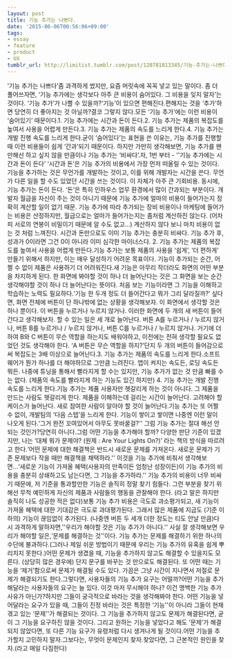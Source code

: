 ```yaml
---
layout: post
title: 기능 추가는 나쁘다.
date: '2015-06-06T00:56:06+09:00'
tags:
- essay
- feature
- product
- UX
tumblr_url: http://limitist.tumblr.com/post/120781813345/기능-추가는-나쁘다
---
```



‘기능 추가는 나쁘다’좀 과격하게 썼지만, 요즘 머릿속에 꼭꼭 넣고 있는 말이다.
좀 더 풀어쓰자면, ‘기능 추가에는 생각보다 아주 큰 비용이 숨어있다. 그 비용을 잊지 말자’는 것이다. ‘기능 추가’가 나쁠 수 있을까?‘기능’이 있으면 편해진다.편해지는 것을 ‘추가’하면 당연히 더 좋아지는 것 아닐까?결코 그렇지 않다.모든 ‘기능 추가’에는 이런 비용이 ‘숨어있기’ 때문이다.1. 기능 추가에는 시간과 돈이 든다.2. 기능 추가는 제품의 복잡도를 높여서 사용을 어렵게 만든다.3. 기능 추가는 제품의 속도를 느리게 한다.4. 기능 추가는 개발 진행 속도를 느리게 한다.굳이 ‘숨어있다’는 표현을 쓴 이유는, 기능 추가를 진행할 때 이런 비용들이 쉽게 ‘간과’되기 때문이다. 하지만 가만히 생각해보면, 기능 추가를 왠만해선 하고 싶지 않을 만큼이나 기능 추가는 ‘비싸다’.자, 1번 부터 - ''기능 추가에는 시간과 돈이 든다’
‘시간과 돈’은 기능 추가의 비용에서 가장 먼저 떠올릴 수 있는 것이다.
기능을 추가하는 것은 무언가를 개발하는 것이고, 이를 위해 개발자는 시간을 쓴다. 무언가 다른 일을 할 수도 있었던 시간을 쓰는 것이다. 이 자체가 아주 큰 기회비용.
동시에, 기능 추가는 돈이 든다. ‘돈’은 특히 인하우스 업무 환경에서 많이 간과되는 부분이다. 개발자 월급을 자신이 주는 것이 아니기 때문에 기능 추가에 얼마의 비용이 들어가는지 정확히 계산할 일이 없기 때문. 기능 추가에 따라 추가되는 장비 비용이나 마케팅에 들어가는 비용은 산정하지만, 월급으로는 얼마가 들어가는지는 좀처럼 계산하진 않는다. (어차피 서로의 연봉이 비밀이기 때문에 알 수도 없고…) 계산하지 않다 보니 마치 비용이 없는 것 처럼 느껴진다.
시간과 돈만으로도 이미 기능 추가는 충분히 비싸다.
기능 추가 후, 성과가 0이라면 그건 0이 아니라 이미 심각한 마이너스다. 2. 기능 추가는 제품의 복잡도를 높여서 사용을 어렵게 만든다.기능 추가는 보통 제품의 사용을 ‘쉽게’, ‘더 편하게’ 만들기 위해서 하지만, 이는 매우 달성하기 어려운 목표이다. 기능이 추가되는 순간, 어쩔 수 없이 제품은 사용하기 더 어려워진다.새 기능은 아무리 작더라도 화면의 어떤 부분을 차지하게 된다. 한 화면에 봐야할 것이 하나 더 늘어난다는 것은 그 화면을 보는 순간 생각해야할 것이 하나 더 늘어난다는 뜻이다. 처음 보는 기능이라면 그 기능을 이해하고 학습하는 노력도 필요하다.‘기능 한 두개 정도 더 들어간다고 뭐가 그리 달라질까?’ 싶다면, 화면 전체에 버튼이 단 하나밖에 없는 상황을 생각해보자. 이 화면에서 생각할 것은 하나 뿐이다. 이 버튼을 누르거나 누르지 않거나. 이러한 화면에 두 개의 새 버튼이 들어간다고 생각해보자. 할 수 있는 일은 세 개로 늘어난다. 버튼 A를 누르거나 / 누르지 않거나, 버튼 B를 누르거나 / 누르지 않거나, 버튼 C를 누르거나 / 누르지 않거나. 거기에 더하여 B와 C 버튼이 무슨 역할을 하는지도 배워야하고, 이전에는 전혀 생각할 필요도 없었던 것도 생각해야 한다. ‘A 버튼은 무슨 역할을 하지?’단지 두 개의 버튼이 들어감으로써 복잡도는 3배 이상으로 늘어난다.3. 기능 추가는 제품의 속도를 느리게 한다.소프트웨어가 뭔가 하나를 더 해야하므로 그만큼 느려진다. 앱이 켜지는 속도든, 로딩 속도든 뭐든. 나중에 튜닝을 통해서 빨라지게 할 수는 있지만, 기능 추가가 없는 것 만큼 빠를 수는 없다. (제품의 속도를 빨라지게 하는 기능도 있긴 하지만) 4. 기능 추가는 개발 진행 속도를 느리게 한다.기능 추가는 제품 사용자만 헷갈리게 하는 것이 아니다. 그 제품을 만드는 사람도 헷갈리게 한다. 제품을 이해하는데 걸리는 시간이 늘어난다. 고려해야 할 케이스가 늘어난다. 새로 참여한 사람이 알아야 할 것이 늘어난다.기능 추가는 또 어쩔 수 없이, 개발팀의 ‘다음 스텝’을 느리게 한다. 기능이 쌓이고 쌓이면 나중엔 이런 말이 나오게 된다.‘그거 완전 꼬여있어서 아무도 못바꿀걸?'' 그럼 기능 추가는 절대 해선 안되는 것인가?당연히 아니다.그럼 어떤 기능을 추가해야 할까? 다양한 판단 기준이 있겠지만, 나는 ‘대체 뭐가 문제야? (원제 : Are Your Lights On?)’ 라는 책의 방식을 따르려고 한다.‘어떤 문제에 대한 해결책은 반드시 새로운 문제를 가져온다. 새로운 문제가 기존 문제보다 작을 때만 해결책을 채택하라.'' 이것을 기능 추가에 비춰서 생각해보면…‘새로운 기능이 가져올 혜택(사용자의 만족이든 엄청난 성장이든)이 기능 추가의 비용을 충분히 상쇄하고도 남는다면, 그 기능을 추가하라.'' 기능 추가의 비용이 너무 비싸기 때문에, 저 기준을 통과할만한 기능은 솔직히 정말 찾기 힘들다. 그런 부분을 찾기 위해선 무척 예민하게 자신의 제품과 사람들의 행동을 관찰해야 한다. (라고 말은 하지만 솔직히 나도 성공한 적은 없다)보통 기능 추가 비용은 극도로 과소평가되고, 새 기능이 가져올 혜택에 대한 기대감은 극도로 과대평가된다. 그래서 많은 제품에 지금도 (기준 이하의) 기능이 끊임없이 추가된다. (나중엔 버튼 두 세개 더한 정도는 티도 안날 만큼)다시 과격하게 말하자면,''우리가 해야할 것은 기능 추가가 아니다.'' 사실 잘 생각해보면 우리가 해야할 일은,‘문제를 해결하는 것''이다. 기능 추가는 문제를 해결하기 위한 하나의 수단에 불과하다.(그러나 제일 쉬운 방법이기 때문에 우리는 기능 추가의 유혹을 쉽게 뿌리치지 못한다.)어떤 문제가 생겼을 때, 기능을 추가하지 않고도 해결할 수 있을지도 모른다. (상당히 많은 경우에) 단지 문구를 바꾸는 것 만으로도 해결된다. 또 어떤 때는 기능을 ‘제거’함으로써 문제가 해결될 수도 있다. 가끔은 그냥 시간이 지나면서 저절로 문제가 해결되기도 한다.그렇다면, 사용자들의 기능 추가 요구는 어떨까?어떤 기능을 추가해달라는 사용자들의 요구는 늘 있다. 이것 마저 무시해야 하나? 이건 명백한 기능 추가 사유가 아닌가?하지만 그들이 궁극적으로 바라는 것을 생각해봐야 한다. 어떤 기능을 넣어달라는 요구가 있을 때, 그들이 진정 바라는 것은 특정한 ‘기능''이 아니라 그들이 현재 겪고 있는 ‘문제''가 해결되는 것이다. 그 기능을 추가하지 않고도 문제가 해결된다면, 굳이 그 기능을 요구하진 않을 것이다. 그리고 원하는 기능을 넣었다고 해도 ‘문제’가 해결되지 않았다면, 또 다른 기능 요구가 유령처럼 다시 생겨나게 될 것이다.어떤 기능을 추가할지 고민하지 말자.그보다는,
무엇이 문제인지 찾자.찾았다면, 그 근본적인 원인을 찾자.(라고 매일 다짐한다) 
